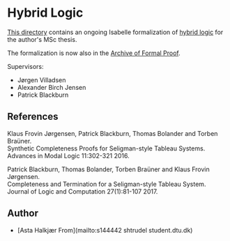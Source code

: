# Hybrid Logic #

[This directory](https://bitbucket.org/isafol/isafol/src/master/Hybrid_Logic/) contains an ongoing Isabelle formalization of [hybrid logic](https://plato.stanford.edu/entries/logic-hybrid/) for the author's MSc thesis.

The formalization is now also in the [Archive of Formal Proof](https://www.isa-afp.org/entries/Hybrid_Logic.html).

Supervisors:

* Jørgen Villadsen
* Alexander Birch Jensen
* Patrick Blackburn


## References ##

Klaus Frovin Jørgensen, Patrick Blackburn, Thomas Bolander and Torben Braüner.  
Synthetic Completeness Proofs for Seligman-style Tableau Systems.  
Advances in Modal Logic 11:302-321 2016.

Patrick Blackburn, Thomas Bolander, Torben Braüner and Klaus Frovin Jørgensen.  
Completeness and Termination for a Seligman-style Tableau System.  
Journal of Logic and Computation 27(1):81-107 2017.


## Author ##

* [Asta Halkjær From](mailto:s144442 shtrudel student.dtu.dk)
